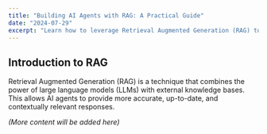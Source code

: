 ```yaml
---
title: "Building AI Agents with RAG: A Practical Guide"
date: "2024-07-29"
excerpt: "Learn how to leverage Retrieval Augmented Generation (RAG) to build powerful and knowledgeable AI agents."
---
```


## Introduction to RAG

Retrieval Augmented Generation (RAG) is a technique that combines the power of large language models (LLMs) with external knowledge bases. This allows AI agents to provide more accurate, up-to-date, and contextually relevant responses.

*(More content will be added here)*
